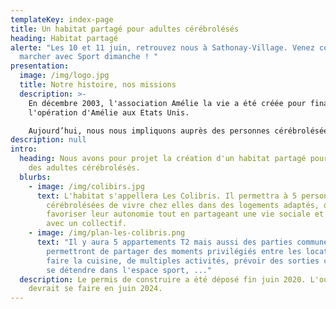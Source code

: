 ```yaml
---
templateKey: index-page
title: Un habitat partagé pour adultes cérébrolésés
heading: Habitat partagé
alerte: "Les 10 et 11 juin, retrouvez nous à Sathonay-Village. Venez courir ou
  marcher avec Sport dimanche ! "
presentation:
  image: /img/logo.jpg
  title: Notre histoire, nos missions
  description: >-
    En décembre 2003, l'association Amélie la vie a été créée pour financer
    l'opération d'Amélie aux Etats Unis.

    Aujourd’hui, nous nous impliquons auprès des personnes cérébrolésées et de leurs proches avec pour but de les accompagner dans l'autonomie.
description: null
intro:
  heading: Nous avons pour projet la création d'un habitat partagé pour accueillir
    des adultes cérébrolésés.
  blurbs:
    - image: /img/colibirs.jpg
      text: L'habitat s'appellera Les Colibris. Il permettra à 5 personnes
        cérébrolésées de vivre chez elles dans des logements adaptés, de
        favoriser leur autonomie tout en partageant une vie sociale et partagée
        avec un collectif.
    - image: /img/plan-les-colibris.png
      text: "Il y aura 5 appartements T2 mais aussi des parties communes qui
        permettront de partager des moments privilégiés entre les locataires :
        faire la cuisine, de multiples activités, prévoir des sorties communes,
        se détendre dans l'espace sport, ..."
  description: Le permis de construire a été déposé fin juin 2020. L'ouverture
    devrait se faire en juin 2024.
---
```

